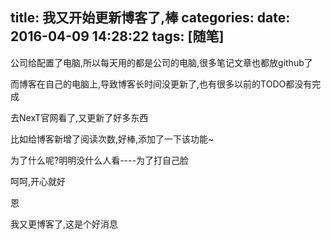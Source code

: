 title: 我又开始更新博客了,棒
categories:
date: 2016-04-09 14:28:22
tags: [随笔]
---



公司给配置了电脑,所以每天用的都是公司的电脑,很多笔记文章也都放github了  

而博客在自己的电脑上,导致博客长时间没更新了,也有很多以前的TODO都没有完成  

去NexT官网看了,又更新了好多东西  

比如给博客新增了阅读次数,好棒,添加了一下该功能~  

为了什么呢?明明没什么人看----为了打自己脸  


呵呵,开心就好  

恩  

我又更博客了,这是个好消息  
